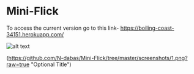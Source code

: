 # Mini-Flick

To access the current version go to this link- https://boiling-coast-34151.herokuapp.com/

![alt text](https://github.com/N-dabas/Mini-Flick/tree/master/screenshots/1.png)

(https://github.com/N-dabas/Mini-Flick/tree/master/screenshots/1.png?raw=true "Optional Title")
